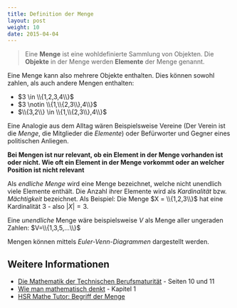 ```yaml
---
title: Definition der Menge
layout: post
weight: 10
date: 2015-04-04
---
```


> Eine **Menge** ist eine wohldefinierte Sammlung von Objekten.
> Die **Objekte** in der Menge werden **Elemente** der Menge genannt.


Eine Menge kann also mehrere Objekte enthalten. Dies können sowohl zahlen, als auch andere Mengen enthalten:

* $3 \in \\{1,2,3,4\\}$
* $3 \notin \\{1,\\{2,3\\},4\\}$
* $\\{3,2\\} \in \\{1,\\{2,3\\},4\\}$

Eine Analogie aus dem Alltag wären Beispielsweise Vereine (Der Verein ist die *Menge*, die Mitglieder die *Elemente*) oder Befürworter und Gegner eines politischen Anliegen.

**Bei Mengen ist nur relevant, ob ein Element in der Menge vorhanden ist oder nicht. Wie oft ein Element in der Menge vorkommt oder an welcher Position ist nicht relevant**

Als *endliche Menge* wird eine Menge bezeichnet, welche nicht unendlich viele Elemente enthält. Die Anzahl ihrer Elemente wird als *Kardinalität* bzw. *Mächtigkeit* bezeichnet. Als Beispiel: Die Menge $X = \\{1,2,3\\}$ hat eine Kardinalität $3$ - also $|X| = 3$.

Eine *unendliche* Menge wäre beispielsweise $V$ als Menge aller ungeraden Zahlen: $V=\\{1,3,5,...\\}$

Mengen können mittels *Euler-Venn-Diagrammen* dargestellt werden.

## Weitere Informationen
* [Die Mathematik der Technischen Berufsmaturität](http://www.hep-verlag.ch/mathematik-tbm) - Seiten 10 und 11
* [Wie man mathematisch denkt](http://www.springer.com/gp/book/9783827429971) - Kapitel 1
* [HSR Mathe Tutor: Begriff der Menge](http://mathtutor.hsr.ch/files/kapitel_1/abschnitt_2/info_1/info.xhtml)
